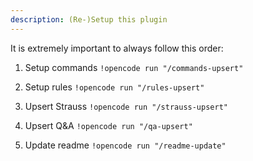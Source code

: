 ```yaml
---
description: (Re-)Setup this plugin
---
```


It is extremely important to always follow this order:

1. Setup commands
`!opencode run "/commands-upsert"`

2. Setup rules
`!opencode run "/rules-upsert"`

3. Upsert Strauss
`!opencode run "/strauss-upsert"`

4. Upsert Q&A
`!opencode run "/qa-upsert"`

5. Update readme
`!opencode run "/readme-update"`